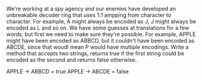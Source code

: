 We're working at a spy agency and our enemies have developed an unbreakable decoder ring that uses 1:1 ampping from character to character.
For example, A might always be encoded as J, J might always be encoded as L and so on. We have some guesses at translations for a few words,
but first we need to make sure they're possible. For example, APPLE might have been encoded as ABBCD, but it couldn't have been encoded as ABCDE,
since that woudl mean P would have multiple encodings. Write a method that accepts two strings, returns true if the first string could be encoded as the second and returns false otherwise.

APPLE -> ABBCD = true
APPLE -> ABCDE = false